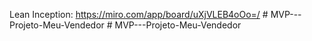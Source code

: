Lean Inception: https://miro.com/app/board/uXjVLEB4oOo=/
#   M V P - - - P r o j e t o - M e u - V e n d e d o r  
 # MVP---Projeto-Meu-Vendedor
